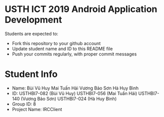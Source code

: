 ﻿USTH ICT 2019 Android Application Development
=====================================================

Students are expected to:

* Fork this repository to your github account
* Update student name and ID to this README file
* Push your commits regularly, with proper commit messages

Student Info
=======================

* Name: Bùi Vũ Huy
	Mai Tuấn Hải
	Vương Bảo Sơn
	Hà Huy Bình
* ID: USTHBI7-082 (Bùi Vũ Huy)
      USTHBI7-056 (Mai Tuấn Hải)
      USTHBI7-140 (Vương Bảo Sơn) 
      USTHBI7-024 (Hà Huy Bình)
* Group ID: 8
* Project Name: IRCClient
